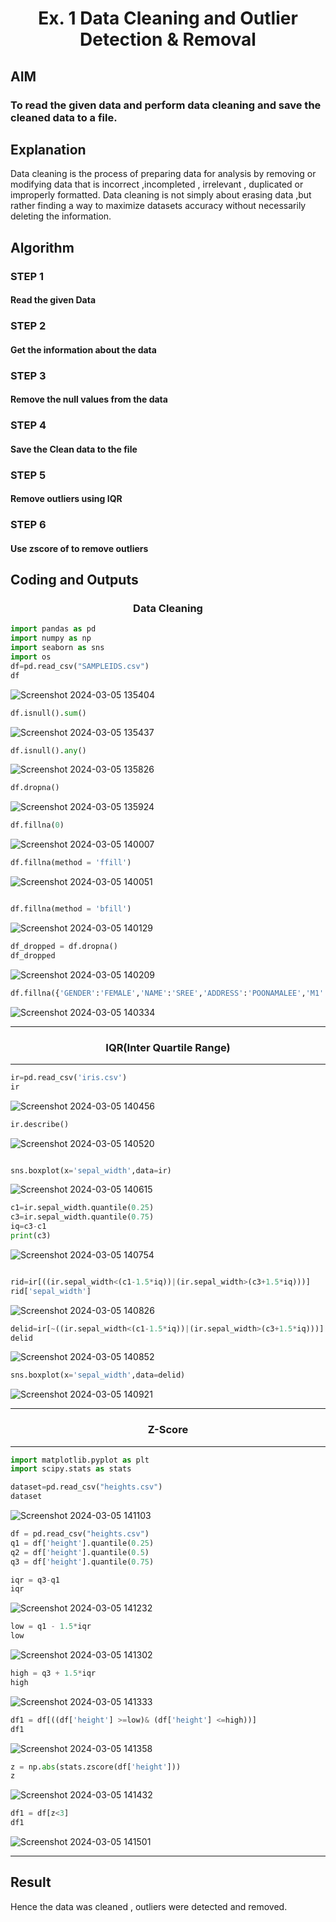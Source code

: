 <h1 align="center">Ex. 1   Data Cleaning and Outlier Detection & Removal</h1>


## AIM
### To read the given data and perform data cleaning and save the cleaned data to a file.

## Explanation
 Data cleaning is the process of preparing data for analysis by removing or modifying data that is incorrect ,incompleted , irrelevant , duplicated or improperly formatted. Data cleaning is not simply about erasing data ,but rather finding a way to maximize datasets accuracy without necessarily deleting the information.

## Algorithm
### STEP 1
#### Read the given Data

### STEP 2
#### Get the information about the data

### STEP 3 
#### Remove the null values from the data

### STEP 4
#### Save the Clean data to the file

### STEP 5
#### Remove outliers using IQR

### STEP 6
#### Use zscore of to remove outliers

## Coding and Outputs

<h3 align="center">Data Cleaning</h3>

```py
import pandas as pd
import numpy as np
import seaborn as sns
import os 
df=pd.read_csv("SAMPLEIDS.csv")
df
```
![Screenshot 2024-03-05 135404](https://github.com/guru14789/exno1/assets/151705853/808e2533-0891-4d58-ae4c-cf038fee4d9e)

```py
df.isnull().sum()

```
![Screenshot 2024-03-05 135437](https://github.com/guru14789/exno1/assets/151705853/7294c2d5-dec9-4e86-80ce-e8dc772a8083)
```py
df.isnull().any()
```
![Screenshot 2024-03-05 135826](https://github.com/guru14789/exno1/assets/151705853/8b0f9039-fa45-48c2-bb76-b630e81721a3)


```py
df.dropna()
```
![Screenshot 2024-03-05 135924](https://github.com/guru14789/exno1/assets/151705853/4b2e025c-2e17-487b-9831-a41c7c690984)


```py
df.fillna(0)
```
![Screenshot 2024-03-05 140007](https://github.com/guru14789/exno1/assets/151705853/2539c28b-03df-4b0c-86ab-3742b291ac11)


```py
df.fillna(method = 'ffill')
```
![Screenshot 2024-03-05 140051](https://github.com/guru14789/exno1/assets/151705853/4a180a20-f91b-4cda-905f-d784698f09ee)


```py

df.fillna(method = 'bfill')
```
![Screenshot 2024-03-05 140129](https://github.com/guru14789/exno1/assets/151705853/fa16be83-2b1a-4017-99d8-2b1c48a0a0d6)



```py
df_dropped = df.dropna()
df_dropped
```
![Screenshot 2024-03-05 140209](https://github.com/guru14789/exno1/assets/151705853/209f7cce-6ad7-4c7c-8e31-7186ceb7246d)


```py
df.fillna({'GENDER':'FEMALE','NAME':'SREE','ADDRESS':'POONAMALEE','M1':98,'M2':87,'M3':76,'M4':92,'TOTAL':305,'AVG':89.999999})
```
![Screenshot 2024-03-05 140334](https://github.com/guru14789/exno1/assets/151705853/d4b47d4f-4813-462e-a825-0f668885ab87)


<hr>

<h3 align="center">IQR(Inter Quartile Range)</h3>
<hr>

```py
ir=pd.read_csv('iris.csv')
ir
```
![Screenshot 2024-03-05 140456](https://github.com/guru14789/exno1/assets/151705853/dffcc4f0-e068-4d5f-babd-8342221f0931)

```py
ir.describe()
```
![Screenshot 2024-03-05 140520](https://github.com/guru14789/exno1/assets/151705853/d664568d-38d6-4fbd-8a07-29a42f6fc3d0)

```py

sns.boxplot(x='sepal_width',data=ir)
```
![Screenshot 2024-03-05 140615](https://github.com/guru14789/exno1/assets/151705853/98895aba-5c1b-44d0-9832-94f0bd63e81d)




```py
c1=ir.sepal_width.quantile(0.25)
c3=ir.sepal_width.quantile(0.75)
iq=c3-c1
print(c3)
```
![Screenshot 2024-03-05 140754](https://github.com/guru14789/exno1/assets/151705853/9f0863fb-3bac-44f6-9891-8e3b6cc4f5fb)


```py

rid=ir[((ir.sepal_width<(c1-1.5*iq))|(ir.sepal_width>(c3+1.5*iq)))]
rid['sepal_width']
```
![Screenshot 2024-03-05 140826](https://github.com/guru14789/exno1/assets/151705853/12613a1d-8cbb-4cda-9306-58284123842b)


```py
delid=ir[~((ir.sepal_width<(c1-1.5*iq))|(ir.sepal_width>(c3+1.5*iq)))]
delid
```
![Screenshot 2024-03-05 140852](https://github.com/guru14789/exno1/assets/151705853/cda9e272-b68a-452f-8130-b074a3342324)

```py
sns.boxplot(x='sepal_width',data=delid)
```
![Screenshot 2024-03-05 140921](https://github.com/guru14789/exno1/assets/151705853/a03d0dc7-62a0-4119-b963-fa0860299e82)

<hr>

<h3 align="center">Z-Score</h3>
<hr>

```py
import matplotlib.pyplot as plt
import scipy.stats as stats
```
```py
dataset=pd.read_csv("heights.csv")
dataset
```
![Screenshot 2024-03-05 141103](https://github.com/guru14789/exno1/assets/151705853/94a93de2-ed8c-43b0-a66f-2b7ebef68884)


```py
df = pd.read_csv("heights.csv")
q1 = df['height'].quantile(0.25)
q2 = df['height'].quantile(0.5)
q3 = df['height'].quantile(0.75)
```

```py
iqr = q3-q1
iqr
```
![Screenshot 2024-03-05 141232](https://github.com/guru14789/exno1/assets/151705853/2ebe7c9e-c765-4ae1-8872-82f94497b102)



```py
low = q1 - 1.5*iqr
low
```
![Screenshot 2024-03-05 141302](https://github.com/guru14789/exno1/assets/151705853/43bfb2e6-9148-4f3e-a9f4-38ab45b94b68)


```py
high = q3 + 1.5*iqr
high
```
![Screenshot 2024-03-05 141333](https://github.com/guru14789/exno1/assets/151705853/9999ace0-f6ac-4ceb-8a4a-ce16f8a29983)



```py
df1 = df[((df['height'] >=low)& (df['height'] <=high))]
df1
```
![Screenshot 2024-03-05 141358](https://github.com/guru14789/exno1/assets/151705853/1276be99-87da-43f2-886b-9bb3a899a837)


```py
z = np.abs(stats.zscore(df['height']))
z
```
![Screenshot 2024-03-05 141432](https://github.com/guru14789/exno1/assets/151705853/35447c0d-8cef-429a-9def-c944efb592e4)

```py
df1 = df[z<3]
df1
```
![Screenshot 2024-03-05 141501](https://github.com/guru14789/exno1/assets/151705853/dcdb57de-57dd-49ee-aca0-2f90f3be29ad)


<hr>

## Result
 Hence the data was cleaned , outliers were detected and removed.
